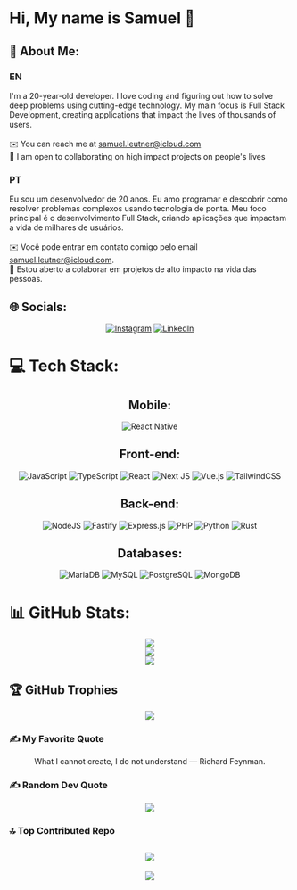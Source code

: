 # Hi, My name is Samuel 👋

## 💫 About Me:

### EN
I'm a 20-year-old developer. I love coding and figuring out how to solve deep problems using cutting-edge technology. My main focus is Full Stack Development, creating applications that impact the lives of thousands of users.
<br><br>
✉️ You can reach me at samuel.leutner@icloud.com
<br>
🤝 I am open to collaborating on high impact projects on people's lives

### PT
Eu sou um desenvolvedor de 20 anos. Eu amo programar e descobrir como resolver problemas complexos usando tecnologia de ponta. Meu foco principal é o desenvolvimento Full Stack, criando aplicações que impactam a vida de milhares de usuários.
<br><br>
✉️ Você pode entrar em contato comigo pelo email samuel.leutner@icloud.com.
<br>
🤝 Estou aberto a colaborar em projetos de alto impacto na vida das pessoas.

## 🌐 Socials:
<div align="center">

[![Instagram](https://img.shields.io/badge/Instagram-%23E4405F.svg?logo=Instagram&logoColor=white)](https://www.instagram.com/s.leutner9/) [![LinkedIn](https://img.shields.io/badge/LinkedIn-%230077B5.svg?logo=linkedin&logoColor=white)](https://www.linkedin.com/in/SamuelLeutner/) 
 </div>

# 💻 Tech Stack:
<div align="center">

## Mobile:
![React Native](https://img.shields.io/badge/react_native-%2320232a.svg?style=plastic&logo=react&logoColor=%2361DAFB)

## Front-end:
![JavaScript](https://img.shields.io/badge/javascript-%23323330.svg?style=plastic&logo=javascript&logoColor=%23F7DF1E) ![TypeScript](https://img.shields.io/badge/typescript-%23007ACC.svg?style=plastic&logo=typescript&logoColor=white) ![React](https://img.shields.io/badge/react-%2320232a.svg?style=plastic&logo=react&logoColor=%2361DAFB) ![Next JS](https://img.shields.io/badge/Next-black?style=plastic&logo=next.js&logoColor=white) ![Vue.js](https://img.shields.io/badge/vue.js-%2335495e.svg?style=plastic&logo=vue.js&logoColor=%234FC08D) ![TailwindCSS](https://img.shields.io/badge/tailwindcss-%2338B2AC.svg?style=plastic&logo=tailwind-css&logoColor=white)

## Back-end:
![NodeJS](https://img.shields.io/badge/node.js-6DA55F?style=plastic&logo=node.js&logoColor=white) ![Fastify](https://img.shields.io/badge/fastify-%23000000.svg?style=plastic&logo=fastify&logoColor=white) ![Express.js](https://img.shields.io/badge/express.js-%23404d59.svg?style=plastic&logo=express&logoColor=%2361DAFB) ![PHP](https://img.shields.io/badge/php-%23777BB4.svg?style=plastic&logo=php&logoColor=white) ![Python](https://img.shields.io/badge/python-3670A0?style=plastic&logo=python&logoColor=ffdd54) ![Rust](https://img.shields.io/badge/rust-%23000000.svg?style=plastic&logo=rust&logoColor=white)

## Databases:
![MariaDB](https://img.shields.io/badge/MariaDB-003545?style=plastic&logo=mariadb&logoColor=white) ![MySQL](https://img.shields.io/badge/mysql-%2300f.svg?style=plastic&logo=mysql&logoColor=white) ![PostgreSQL](https://img.shields.io/badge/postgresql-%23316192.svg?style=plastic&logo=postgresql&logoColor=white) ![MongoDB](https://img.shields.io/badge/mongodb-%234ea94b.svg?style=plastic&logo=mongodb&logoColor=white)
 </div>



 # 📊 GitHub Stats:
<div align="center">
 
![](https://github-readme-stats.vercel.app/api?username=SamuelLeutner&theme=onedark&hide_border=true&include_all_commits=false&count_private=false)<br/>
![](https://github-readme-streak-stats.herokuapp.com/?user=SamuelLeutner&theme=onedark&hide_border=true)<br/>
![](https://github-readme-stats.vercel.app/api/top-langs/?username=SamuelLeutner&theme=onedark&hide_border=true&include_all_commits=false&count_private=false&layout=compact)

 </div>

## 🏆 GitHub Trophies
<div align="center">
 
![](https://github-profile-trophy.vercel.app/?username=SamuelLeutner&theme=onedark&hide_border=true&no-bg=false&margin-w=4)
 </div>
 
 ### ✍️ My Favorite Quote
<div align="center">
  What I cannot create, I do not understand — Richard Feynman.
 </div>

### ✍️ Random Dev Quote
<div align="center">
 
![](https://quotes-github-readme.vercel.app/api?type=horizontal&theme=gruvbox)
 </div>

### 🔝 Top Contributed Repo
<div align="center">
 
![](https://github-contributor-stats.vercel.app/api?username=SamuelLeutner&limit=5&theme=onedark&hide_border=true&combine_all_yearly_contributions=true)
---
[![](https://visitcount.itsvg.in/api?id=SamuelLeutner&icon=8&color=3)](https://visitcount.itsvg.in)
</div>
